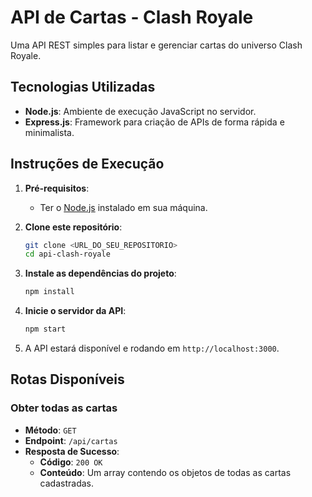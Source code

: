 # API de Cartas - Clash Royale

Uma API REST simples para listar e gerenciar cartas do universo Clash Royale.

## Tecnologias Utilizadas

-   **Node.js**: Ambiente de execução JavaScript no servidor.
-   **Express.js**: Framework para criação de APIs de forma rápida e minimalista.

## Instruções de Execução

1.  **Pré-requisitos**:
    * Ter o [Node.js](https://nodejs.org/) instalado em sua máquina.

2.  **Clone este repositório**:
    ```bash
    git clone <URL_DO_SEU_REPOSITORIO>
    cd api-clash-royale
    ```

3.  **Instale as dependências do projeto**:
    ```bash
    npm install
    ```

4.  **Inicie o servidor da API**:
    ```bash
    npm start
    ```

5.  A API estará disponível e rodando em `http://localhost:3000`.

## Rotas Disponíveis

### Obter todas as cartas

-   **Método**: `GET`
-   **Endpoint**: `/api/cartas`
-   **Resposta de Sucesso**:
    -   **Código**: `200 OK`
    -   **Conteúdo**: Um array contendo os objetos de todas as cartas cadastradas.